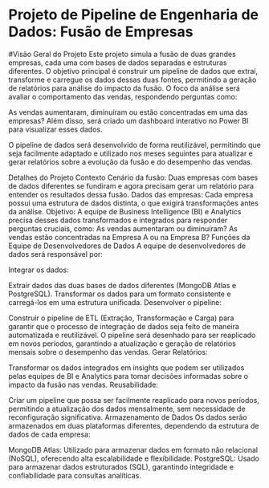 # Projeto de Pipeline de Engenharia de Dados: Fusão de Empresas

#Visão Geral do Projeto
Este projeto simula a fusão de duas grandes empresas, cada uma com bases de dados separadas e estruturas diferentes. O objetivo principal é construir um pipeline de dados que extraí, transforme e carregue os dados dessas duas fontes, permitindo a geração de relatórios para análise do impacto da fusão. O foco da análise será avaliar o comportamento das vendas, respondendo perguntas como:

As vendas aumentaram, diminuíram ou estão concentradas em uma das empresas?
Além disso, será criado um dashboard interativo no Power BI para visualizar esses dados.

O pipeline de dados será desenvolvido de forma reutilizável, permitindo que seja facilmente adaptado e utilizado nos meses seguintes para atualizar e gerar relatórios sobre a evolução da fusão e do desempenho das vendas.

Detalhes do Projeto
Contexto
Cenário da fusão: Duas empresas com bases de dados diferentes se fundiram e agora precisam gerar um relatório para entender os resultados dessa fusão.
Dados das empresas: Cada empresa possui uma estrutura de dados distinta, o que exigirá transformações antes da análise.
Objetivo: A equipe de Business Intelligence (BI) e Analytics precisa desses dados transformados e integrados para responder perguntas cruciais, como:
As vendas aumentaram ou diminuíram?
As vendas estão concentradas na Empresa A ou na Empresa B?
Funções da Equipe de Desenvolvedores de Dados
A equipe de desenvolvedores de dados será responsável por:

Integrar os dados:

Extrair dados das duas bases de dados diferentes (MongoDB Atlas e PostgreSQL).
Transformar os dados para um formato consistente e carregá-los em uma estrutura unificada.
Desenvolver o pipeline:

Construir o pipeline de ETL (Extração, Transformação e Carga) para garantir que o processo de integração de dados seja feito de maneira automatizada e reutilizável.
O pipeline será desenhado para ser reaplicado em novos períodos, garantindo a atualização e geração de relatórios mensais sobre o desempenho das vendas.
Gerar Relatórios:

Transformar os dados integrados em insights que podem ser utilizados pelas equipes de BI e Analytics para tomar decisões informadas sobre o impacto da fusão nas vendas.
Reusabilidade:

Criar um pipeline que possa ser facilmente reaplicado para novos períodos, permitindo a atualização dos dados mensalmente, sem necessidade de reconfiguração significativa.
Armazenamento de Dados
Os dados serão armazenados em duas plataformas diferentes, dependendo da estrutura de dados de cada empresa:

MongoDB Atlas: Utilizado para armazenar dados em formato não relacional (NoSQL), oferecendo alta escalabilidade e flexibilidade.
PostgreSQL: Usado para armazenar dados estruturados (SQL), garantindo integridade e confiabilidade para consultas analíticas.
